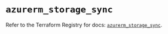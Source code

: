 # `azurerm_storage_sync`

Refer to the Terraform Registry for docs: [`azurerm_storage_sync`](https://registry.terraform.io/providers/hashicorp/azurerm/4.2.0/docs/resources/storage_sync).

